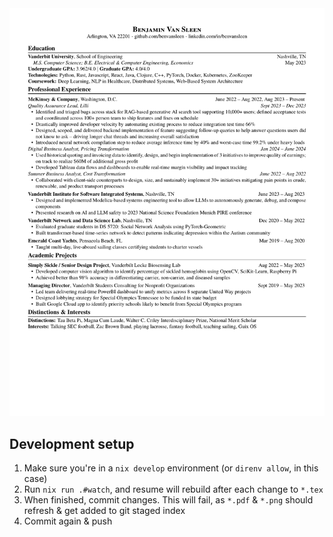  <img alt="PNG of `main.pdf`" src="main.png?">


## Development setup
1. Make sure you're in a `nix develop` environment (or `direnv allow`, in this case)
2. Run `nix run .#watch`, and resume will rebuild after each change to `*.tex`
3. When finished, commit changes. This will fail, as `*.pdf` & `*.png` should refresh & get added to git staged index
4. Commit again & push
